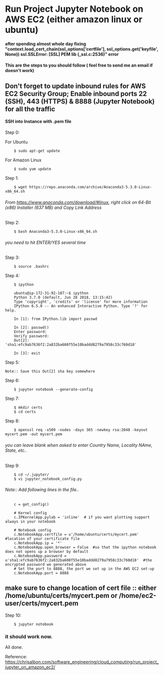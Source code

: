 # Run Project Jupyter Notebook on AWS EC2 (either amazon linux or ubuntu)

#### after spending almost whole day fixing "context.load_cert_chain(ssl_options['certfile'], ssl_options.get('keyfile', None)) ssl.SSLError: [SSL] PEM lib (_ssl.c:2536)" error
#### This are the steps to you should follow ( feel free to send me an email if doesn't work)


## Don't forget to update inbound rules for AWS EC2 Security Group; Enable inbound ports 22 (SSH), 443 (HTTPS) & 8888 (Jupyter Notebook) for all the traffic

#### SSH into Instance with .pem file 

Step 0:

For Ubuntu

        $ sudo apt-get update
For Amazon Linux

        $ sudo yum update
   
Step 1:

        $ wget https://repo.anaconda.com/archive/Anaconda3-5.3.0-Linux-x86_64.sh

###### From https://www.anaconda.com/download/#linux, right click on 64-Bit (x86) Installer (637 MB) and Copy Link Address

Step 2:

        $ bash Anaconda3-5.3.0-Linux-x86_64.sh

###### you need to hit ENTER/YES several time

Step 3:

        $ source .bashrc
    
Step 4:

        $ ipython
    
        ubuntu@ip-172-31-92-187:~$ ipython
        Python 3.7.0 (default, Jun 28 2018, 13:15:42) 
        Type 'copyright', 'credits' or 'license' for more information
        IPython 6.5.0 -- An enhanced Interactive Python. Type '?' for help.
        
        In [1]: from IPython.lib import passwd
        
        In [2]: passwd()
        Enter password: 
        Verify password: 
        Out[2]: 'sha1:efc9ab7636f2:2a832ba608f55e10baddd8279a7958c33c760d18'
        
        In [3]: exit
        
Step 5: 

    Note:: Save this Out[2] sha key somewhere 

Step 6: 

        $ jupyter notebook --generate-config

Step 7:

        $ mkdir certs
        $ cd certs

Step 8:

        $ openssl req -x509 -nodes -days 365 -newkey rsa:2048 -keyout mycert.pem -out mycert.pem
        
###### you can leave blank when asked to enter Country Name, Locality NAme, State, etc..

Step 9:

        $ cd ~/.jupyter/
        $ vi jupyter_notebook_config.py 
    

###### Note:: Add following lines in the file..  

        c = get_config()
        
        # Kernel config
        c.IPKernelApp.pylab = 'inline'  # if you want plotting support always in your notebook
        
        # Notebook config
        c.NotebookApp.certfile = u'/home/ubuntu/certs/mycert.pem' #location of your certificate file
        c.NotebookApp.ip = '*'
        c.NotebookApp.open_browser = False  #so that the ipython notebook does not opens up a browser by default
        c.NotebookApp.password = u'sha1:efc9ab7636f2:2a832ba608f55e10baddd8279a7958c33c760d18'  #the encrypted password we generated above
        # Set the port to 8888, the port we set up in the AWS EC2 set-up
        c.NotebookApp.port = 8888

## make sure to change location of cert file :: either /home/ubuntu/certs/mycert.pem or /home/ec2-user/certs/mycert.pem

Step 10: 
    
        $ jupyter notebook

### it should work now. 

All done. 


Reference: 
https://chrisalbon.com/software_engineering/cloud_computing/run_project_jupyter_on_amazon_ec2/

